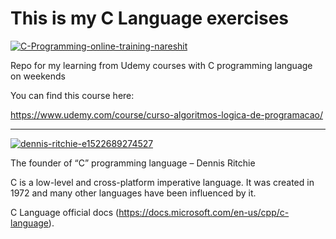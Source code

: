 # This is my C Language exercises

<a href="https://imgbb.com/"><img src="https://i.ibb.co/6H3JSZy/C-Programming-online-training-nareshit.jpg" alt="C-Programming-online-training-nareshit" border="0"></a>

Repo for my learning from Udemy courses with C programming language on weekends

You can find this course here: 

https://www.udemy.com/course/curso-algoritmos-logica-de-programacao/

_ _ _ _ _ _ _ _ _ _

<a href="https://imgbb.com/"><img src="https://i.ibb.co/cgPQYcK/dennis-ritchie-e1522689274527.jpg" alt="dennis-ritchie-e1522689274527" border="0"></a>

The founder of “C” programming language – Dennis Ritchie

C is a low-level and cross-platform imperative language. It was created in 1972 and many other languages have been influenced by it.

C Language official docs (https://docs.microsoft.com/en-us/cpp/c-language).



